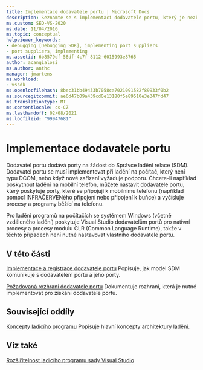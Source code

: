 ```yaml
---
title: Implementace dodavatele portu | Microsoft Docs
description: Seznamte se s implementací dodavatele portu, který je nezbytný při ladění na počítač, který není typu DCOM, nebo když nové zařízení vyžaduje podporu.
ms.custom: SEO-VS-2020
ms.date: 11/04/2016
ms.topic: conceptual
helpviewer_keywords:
- debugging [Debugging SDK], implementing port suppliers
- port suppliers, implementing
ms.assetid: 6b8579df-58df-4c7f-8112-6015993e8765
author: acangialosi
ms.author: anthc
manager: jmartens
ms.workload:
- vssdk
ms.openlocfilehash: 8bec31bb49433b7058ca7021091582f89933f0b2
ms.sourcegitcommit: ae6d47b09a439cd0e13180f5e89510e3e347fd47
ms.translationtype: MT
ms.contentlocale: cs-CZ
ms.lasthandoff: 02/08/2021
ms.locfileid: "99947681"
---
```

# <a name="implement-a-port-supplier"></a>Implementace dodavatele portu
Dodavatel portu dodává porty na žádost do Správce ladění relace (SDM). Dodavatel portu se musí implementovat při ladění na počítač, který není typu DCOM, nebo když nové zařízení vyžaduje podporu. Chcete-li například poskytnout ladění na mobilní telefon, můžete nastavit dodavatele portu, který poskytuje porty, které se připojují k mobilnímu telefonu (například pomocí INFRAČERVENého připojení nebo připojení k buňce) a vyčísluje procesy a programy běžící na telefonu.

 Pro ladění programů na počítačích se systémem Windows (včetně vzdáleného ladění) poskytuje Visual Studio dodavatelům portů pro nativní procesy a procesy modulu CLR (Common Language Runtime), takže v těchto případech není nutné nastavovat vlastního dodavatele portu.

## <a name="in-this-section"></a>V této části
 [Implementace a registrace dodavatele portu](../../extensibility/debugger/implementing-and-registering-a-port-supplier.md) Popisuje, jak model SDM komunikuje s dodavatelem portu a jeho porty.

 [Požadovaná rozhraní dodavatele portu](../../extensibility/debugger/required-port-supplier-interfaces.md) Dokumentuje rozhraní, která je nutné implementovat pro získání dodavatele portu.

## <a name="related-sections"></a>Související oddíly
 [Koncepty ladicího programu](../../extensibility/debugger/debugger-concepts.md) Popisuje hlavní koncepty architektury ladění.

## <a name="see-also"></a>Viz také
 [Rozšiřitelnost ladicího programu sady Visual Studio](../../extensibility/debugger/visual-studio-debugger-extensibility.md)
